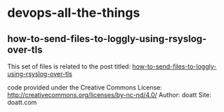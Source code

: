 devops-all-the-things
=====================

## how-to-send-files-to-loggly-using-rsyslog-over-tls

This set of files is related to the post titled: [how-to-send-files-to-loggly-using-rsyslog-over-tls](http://doatt.com/2014/12/23/how-to-send-files-to-loggly-using-rsyslog-over-tls)

code provided under the Creative Commons License: http://creativecommons.org/licenses/by-nc-nd/4.0/
Author: doatt Site: doatt.com
